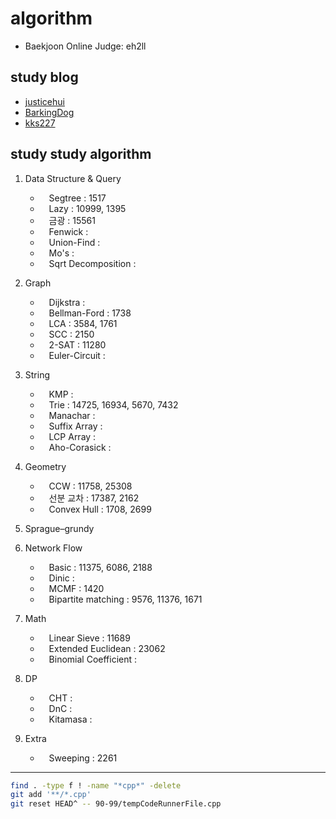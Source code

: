 # algorithm

- Baekjoon Online Judge: eh2ll

## study blog

- [justicehui](https://justicehui.github.io/tutorial/)
- [BarkingDog](https://blog.encrypted.gg/category/%EA%B0%95%EC%A2%8C/%EC%8B%A4%EC%A0%84%20%EC%95%8C%EA%B3%A0%EB%A6%AC%EC%A6%98)
- [kks227](https://m.blog.naver.com/PostList.naver?blogId=kks227&categoryName=%EB%8C%80%ED%9A%8C%EC%95%8C%EA%B3%A0%EB%A6%AC%EC%A6%98&categoryNo=299&logCode=0)

## study study algorithm

1. Data Structure & Query
   - &emsp;Segtree : 1517
   - &emsp;Lazy : 10999, 1395
   - &emsp;금광 : 15561
   - &emsp;Fenwick :
   - &emsp;Union-Find :  
   - &emsp;Mo's : 
   - &emsp;Sqrt Decomposition : 

2. Graph
   - &emsp;Dijkstra : 
   - &emsp;Bellman-Ford : 1738
   - &emsp;LCA : 3584, 1761
   - &emsp;SCC : 2150
   - &emsp;2-SAT : 11280
   - &emsp;Euler-Circuit : 

3. String
   - &emsp;KMP : 
   - &emsp;Trie : 14725, 16934, 5670, 7432
   - &emsp;Manachar : 
   - &emsp;Suffix Array : 
   - &emsp;LCP Array : 
   - &emsp;Aho-Corasick : 

4. Geometry
   - &emsp;CCW : 11758, 25308
   - &emsp;선분 교차 : 17387, 2162
   - &emsp;Convex Hull : 1708, 2699

5. Sprague–grundy

6. Network Flow
   - &emsp;Basic : 11375, 6086, 2188
   - &emsp;Dinic : 
   - &emsp;MCMF : 1420
   - &emsp;Bipartite matching : 9576, 11376, 1671

7. Math
   - &emsp;Linear Sieve : 11689
   - &emsp;Extended Euclidean : 23062
   - &emsp;Binomial Coefficient : 

8. DP
   - &emsp;CHT :
   - &emsp;DnC :
   - &emsp;Kitamasa : 

9. Extra
   - &emsp;Sweeping : 2261

- - -

```bash
find . -type f ! -name "*cpp*" -delete
git add '**/*.cpp'
git reset HEAD^ -- 90-99/tempCodeRunnerFile.cpp

```